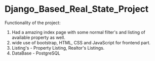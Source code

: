 # Django_Based_Real_State_Project 

Functionality of the project:

1) Had a amazing index page with some normal filter's and listing of available property as well.
2) wide use of bootstrap, HTML, CSS and JavaScript for frontend part.
3) Listing's - Property Listing, Realtor's Listings.
4) DataBase - PostgreSQL
